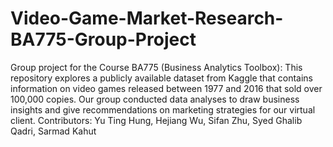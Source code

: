 # Video-Game-Market-Research-BA775-Group-Project
Group project for the Course BA775 (Business Analytics Toolbox): 
This repository explores a publicly available dataset from Kaggle that contains information on video games released between 1977 and 2016 that sold over 100,000 copies. Our group conducted data analyses to draw business insights and give recommendations on marketing strategies for our virtual client.
Contributors: Yu Ting Hung, Hejiang Wu, Sifan Zhu, Syed Ghalib Qadri, Sarmad Kahut
